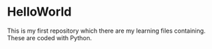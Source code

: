# HelloWorld
This is my first repository which there are my learning files containing. 
These are coded with Python.
